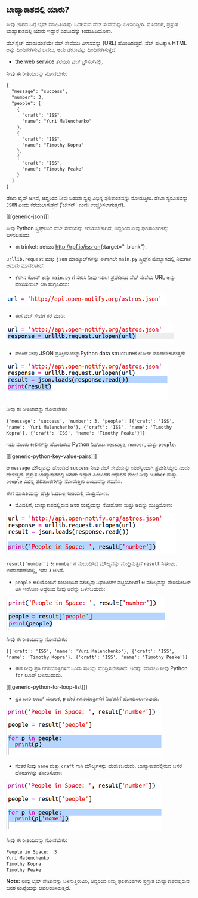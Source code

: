 ## ಬಾಹ್ಯಾಕಾಶದಲ್ಲಿ ಯಾರು?

ನೀವು ಜಾಗದ ಬಗ್ಗೆ ಲೈವ್ ಮಾಹಿತಿಯನ್ನು ಒದಗಿಸುವ ವೆಬ್ ಸೇವೆಯನ್ನು ಬಳಸಲಿದ್ದೀರಿ. ಮೊದಲಿಗೆ, ಪ್ರಸ್ತುತ ಬಾಹ್ಯಾಕಾಶದಲ್ಲಿ ಯಾರು ಇದ್ದಾರೆ ಎಂಬುದನ್ನು ಕಂಡುಹಿಡಿಯೋಣ.

ವೆಬ್‌ಸೈಟ್ ಮಾಡುವಂತೆಯೇ ವೆಬ್ ಸೇವೆಯು ವಿಳಾಸವನ್ನು (URL) ಹೊಂದಿರುತ್ತದೆ. ವೆಬ್ ಪುಟಕ್ಕಾಗಿ HTML ಅನ್ನು ಹಿಂದಿರುಗಿಸುವ ಬದಲು, ಅದು ಡೇಟಾವನ್ನು ಹಿಂದಿರುಗಿಸುತ್ತದೆ.

+ <a href="http://api.open-notify.org/astros.json" target="_blank">the web service</a> ತೆರೆಯಿರಿ ವೆಬ್ ಬ್ರೌಸರ್‌ನಲ್ಲಿ.

ನೀವು ಈ ರೀತಿಯದನ್ನು ನೋಡಬೇಕು:

    {
      "message": "success",
      "number": 3,
      "people": [
        {
          "craft": "ISS",
          "name": "Yuri Malenchenko"
        },
        {
          "craft": "ISS",
          "name": "Timothy Kopra"
        },
        {
          "craft": "ISS",
          "name": "Timothy Peake"
        }
      ]
    }
    

ಡೇಟಾ ಲೈವ್ ಆಗಿದೆ, ಆದ್ದರಿಂದ ನೀವು ಬಹುಶಃ ಸ್ವಲ್ಪ ವಿಭಿನ್ನ ಫಲಿತಾಂಶವನ್ನು ನೋಡುತ್ತೀರಿ. ಡೇಟಾ ಸ್ವರೂಪವನ್ನು `JSON` ಎಂದು ಕರೆಯಲಾಗುತ್ತದೆ ('ಜೇಸನ್' ಎಂದು ಉಚ್ಚರಿಸಲಾಗುತ್ತದೆ).

[[[generic-json]]]

ನೀವು Python ಸ್ಕ್ರಿಪ್ಟ್‌ನಿಂದ ವೆಬ್ ಸೇವೆಯನ್ನು ಕರೆಯಬೇಕಾಗಿದೆ, ಆದ್ದರಿಂದ ನೀವು ಫಲಿತಾಂಶಗಳನ್ನು ಬಳಸಬಹುದು.

+ ಈ trinket: ತೆರೆಯಿರಿ <http://rpf.io/iss-on>{:target="_blank"}.

`urllib.request` ಮತ್ತು `json` ಮಾಡ್ಯೂಲ್‌ಗಳನ್ನು ಈಗಾಗಲೇ `main.py` ಸ್ಕ್ರಿಪ್ಟ್‌ನ ಮೇಲ್ಭಾಗದಲ್ಲಿ ನಿಮಗಾಗಿ ಆಮದು ಮಾಡಲಾಗಿದೆ.

+ ಕೆಳಗಿನ ಕೋಡ್ ಅನ್ನು `main.py` ಗೆ ಸೇರಿಸಿ ನೀವು ಇದೀಗ ಪ್ರವೇಶಿಸಿದ ವೆಬ್ ಸೇವೆಯ URL ಅನ್ನು ವೇರಿಯೇಬಲ್ ಆಗಿ ಸಂಗ್ರಹಿಸಲು:

![screenshot](images/iss-url.png)

+ ಈಗ ವೆಬ್ ಸೇವೆಗೆ ಕರೆ ಮಾಡಿ:

![screenshot](images/iss-request.png)

+ ಮುಂದೆ ನೀವು JSON ಪ್ರತಿಕ್ರಿಯೆಯನ್ನುPython data structureಗೆ ಲೋಡ್ ಮಾಡಬೇಕಾಗುತ್ತದೆ:

![screenshot](images/iss-result.png)

ನೀವು ಈ ರೀತಿಯದನ್ನು ನೋಡಬೇಕು:

    {'message': 'success', 'number': 3, 'people': [{'craft': 'ISS', 'name': 'Yuri Malenchenko'}, {'craft': 'ISS', 'name': 'Timothy Kopra'}, {'craft': 'ISS', 'name': 'Timothy Peake'}]}
    

ಇದು ಮೂರು ಕೀಲಿಗಳನ್ನು ಹೊಂದಿರುವ Python ನಿಘಂಟು:`message`, `number`, ಮತ್ತು `people`.

[[[generic-python-key-value-pairs]]]

ಆ `message` ಮೌಲ್ಯವನ್ನು ಹೊಂದಿದೆ `success` ನೀವು ವೆಬ್ ಸೇವೆಯನ್ನು ಯಶಸ್ವಿಯಾಗಿ ಪ್ರವೇಶಿಸಿದ್ದೀರಿ ಎಂದು ಹೇಳುತ್ತದೆ. ಪ್ರಸ್ತುತ ಬಾಹ್ಯಾಕಾಶದಲ್ಲಿ ಯಾರು ಇದ್ದಾರೆ ಎಂಬುದರ ಆಧಾರದ ಮೇಲೆ ನೀವು `number` ಮತ್ತು ` people` ವಿಭಿನ್ನ ಫಲಿತಾಂಶಗಳನ್ನು ನೋಡುತ್ತೀರಿ ಎಂಬುದನ್ನು ಗಮನಿಸಿ.

ಈಗ ಮಾಹಿತಿಯನ್ನು ಹೆಚ್ಚು ಓದಬಲ್ಲ ರೀತಿಯಲ್ಲಿ ಮುದ್ರಿಸೋಣ.

+ ಮೊದಲಿಗೆ, ಬಾಹ್ಯಾಕಾಶದಲ್ಲಿರುವ ಜನರ ಸಂಖ್ಯೆಯನ್ನು ನೋಡೋಣ ಮತ್ತು ಅದನ್ನು ಮುದ್ರಿಸೋಣ:

![screenshot](images/iss-number.png)

`result['number']` ಕೀ `number` ಗೆ ಸಂಬಂಧಿಸಿದ ಮೌಲ್ಯವನ್ನು ಮುದ್ರಿಸುತ್ತದೆ `result` ನಿಘಂಟು. ಉದಾಹರಣೆಯಲ್ಲಿ, ಇದು `3` ಆಗಿದೆ.

+ `people` ಕೀಲಿಯೊಂದಿಗೆ ಸಂಬಂಧಿಸಿದ ಮೌಲ್ಯವು ನಿಘಂಟುಗಳ ಪಟ್ಟಿಯಾಗಿದೆ! ಆ ಮೌಲ್ಯವನ್ನು ವೇರಿಯೇಬಲ್ ಆಗಿ ಇಡೋಣ ಆದ್ದರಿಂದ ನೀವು ಅದನ್ನು ಬಳಸಬಹುದು:

![screenshot](images/iss-people.png)

ನೀವು ಈ ರೀತಿಯದನ್ನು ನೋಡಬೇಕು:

    [{'craft': 'ISS', 'name': 'Yuri Malenchenko'}, {'craft': 'ISS', 'name': 'Timothy Kopra'}, {'craft': 'ISS', 'name': 'Timothy Peake'}]
    

+ ಈಗ ನೀವು ಪ್ರತಿ ಗಗನಯಾತ್ರಿಗಳಿಗೆ ಒಂದು ಸಾಲನ್ನು ಮುದ್ರಿಸಬೇಕಾಗಿದೆ. ಇದನ್ನು ಮಾಡಲು ನೀವು Python `for` ಲೂಪ್ ಬಳಸಬಹುದು.

[[[generic-python-for-loop-list]]]

+ ಪ್ರತಿ ಬಾರಿ ಲೂಪ್ ಮೂಲಕ, `p` ಬೇರೆ ಗಗನಯಾತ್ರಿಗಳಿಗೆ ನಿಘಂಟಿಗೆ ಹೊಂದಿಸಲಾಗುವುದು.

![screenshot](images/iss-people-1a.png)

+ ನಂತರ ನೀವು `name` ಮತ್ತು `craft` ಗಾಗಿ ಮೌಲ್ಯಗಳನ್ನು ಹುಡುಕಬಹುದು. ಬಾಹ್ಯಾಕಾಶದಲ್ಲಿರುವ ಜನರ ಹೆಸರುಗಳನ್ನು ತೋರಿಸೋಣ:

![screenshot](images/iss-people-2.png)

ನೀವು ಈ ರೀತಿಯದನ್ನು ನೋಡಬೇಕು:

    People in Space:  3
    Yuri Malenchenko
    Timothy Kopra
    Timothy Peake
    

**Note:** ನೀವು ಲೈವ್ ಡೇಟಾವನ್ನು ಬಳಸುತ್ತಿರುವಿರಿ, ಆದ್ದರಿಂದ ನಿಮ್ಮ ಫಲಿತಾಂಶಗಳು ಪ್ರಸ್ತುತ ಬಾಹ್ಯಾಕಾಶದಲ್ಲಿರುವ ಜನರ ಸಂಖ್ಯೆಯನ್ನು ಅವಲಂಬಿಸಿರುತ್ತದೆ.